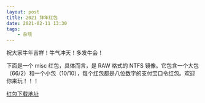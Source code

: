 ```yaml
---
layout: post
title: 2021 拜年红包
date: 2021-02-11 13:30
tags:
    - 杂项
---
```


祝大家牛年吉祥！牛气冲天！多发牛会！

下面是一个 misc 红包，具体而言，是 RAW 格式的 NTFS 镜像。它包含一个大包（66/2）和一个小包（10/10），每个红包都是八位数字的支付宝口令红包。欢迎你来玩！！！

[红包下载地址](https://stuxjtueducn-my.sharepoint.com/:u:/g/personal/lcy2000_stu_xjtu_edu_cn/EVc6yOJHadBDoG9Xfo0N1mMBiNy7JQ-FtvRx8HitXqXCUw?e=EUUMex)
